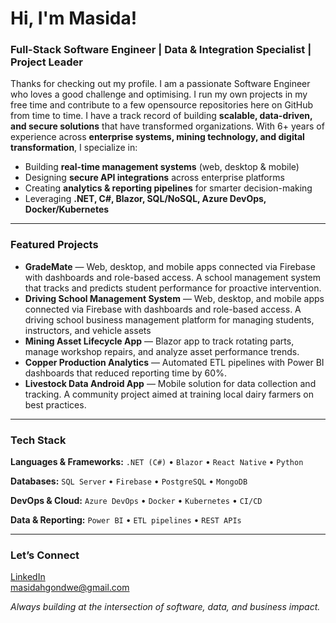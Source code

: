 <h1>Hi, I'm Masida! <br/></h1>

<h3><strong>Full-Stack Software Engineer | Data &amp; Integration Specialist | Project Leader</strong></h3>

<p>
  Thanks for checking out my profile. I am a passionate Software Engineer who loves a good challenge and optimising. I run my own projects in my free time and contribute to a few opensource repositories here on GitHub from time to time. I have a track record of building <strong>scalable, data-driven, and secure solutions</strong> that have transformed organizations.
  With 6+ years of experience across <strong>enterprise systems, mining technology, and digital transformation</strong>, I specialize in:
</p>

<ul>
  <li>Building <strong>real-time management systems</strong> (web, desktop &amp; mobile)</li>
  <li>Designing <strong>secure API integrations</strong> across enterprise platforms</li>
  <li>Creating <strong>analytics &amp; reporting pipelines</strong> for smarter decision-making</li>
  <li>Leveraging <strong>.NET, C#, Blazor, SQL/NoSQL, Azure DevOps, Docker/Kubernetes</strong></li>
</ul>

<hr/>

<h3>Featured Projects</h3>
<ul>
  <li>
    <strong>GradeMate</strong> — Web, desktop, and mobile apps connected via Firebase with dashboards and role-based access. A school management system that tracks and predicts student performance for proactive intervention.
  </li>
  <li>
    <strong>Driving School Management System</strong> — Web, desktop, and mobile apps connected via Firebase with dashboards and role-based access. A driving school business management platform for managing students, instructors, and vehicle assets
  </li>
  <li>
    <strong>Mining Asset Lifecycle App</strong> — Blazor app to track rotating parts, manage workshop repairs, and analyze asset performance trends.
  </li>
  <li>
    <strong>Copper Production Analytics</strong> — Automated ETL pipelines with Power BI dashboards that reduced reporting time by 60%.
  </li>
  <li>
    <strong>Livestock Data Android App</strong> — Mobile solution for data collection and tracking. A community project aimed at training local dairy farmers on best practices.
  </li>
</ul>

<hr/>

<h3>Tech Stack</h3>

<p><strong>Languages &amp; Frameworks:</strong>
  <code>.NET (C#)</code> • <code>Blazor</code> • <code>React Native</code> • <code>Python</code>
</p>
<p><strong>Databases:</strong>
  <code>SQL Server</code> • <code>Firebase</code> • <code>PostgreSQL</code> • <code>MongoDB</code>
</p>
<p><strong>DevOps &amp; Cloud:</strong>
  <code>Azure DevOps</code> • <code>Docker</code> • <code>Kubernetes</code> • <code>CI/CD</code>
</p>
<p><strong>Data &amp; Reporting:</strong>
  <code>Power BI</code> • <code>ETL pipelines</code> • <code>REST APIs</code>
</p>

<hr/>

<h3>Let’s Connect</h3>
<p>
  <a href="https://www.linkedin.com/in/masidagondwe" target="_blank" rel="noopener noreferrer">LinkedIn</a><br/>
  <!--<a href="https://medium.com/@masidagondwe" target="_blank" rel="noopener noreferrer">Medium</a><br/>-->
  <a href="mailto:masidagondwe@gmail.com">masidahgondwe@gmail.com</a>
</p>

<p><em>Always building at the intersection of software, data, and business impact.</em></p>

[linkedin]: https://www.linkedin.com/in/masidagondwe/

